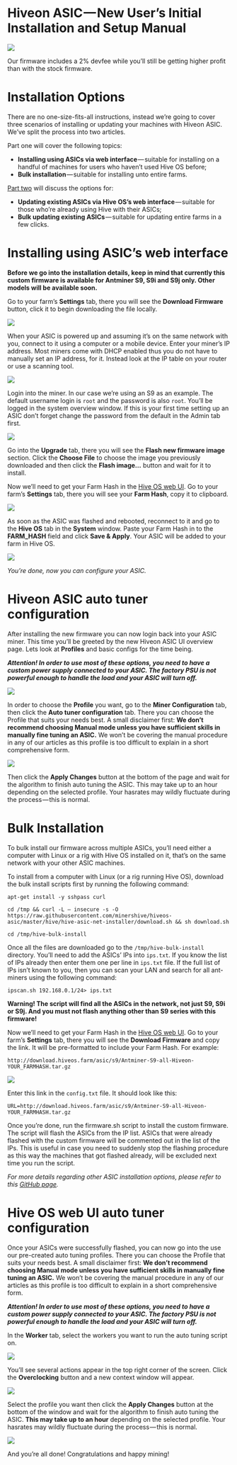 # Hiveon ASIC — New User’s Initial Installation and Setup Manual

<img
  src="https://github.com/minershive/hiveon-kb/raw/master/images/hiveon_asic_new/header.jpeg?sanitize=true" data-canonical-src="https://github.com/minershive/hiveon-kb/raw/master/images/hiveon_asic_new/header.jpeg"
  />

Our firmware includes a 2% devfee while you’ll still be getting higher profit than with the stock firmware.

# Installation Options
There are no one-size-fits-all instructions, instead we’re going to cover three scenarios of installing or updating your machines with Hiveon ASIC. We’ve split the process into two articles.

Part one will cover the following topics:

* __Installing using ASICs via web interface__ — suitable for installing on a handful of machines for users who haven’t used Hive OS before;
* __Bulk installation__ — suitable for installing unto entire farms.

[Part two](guides/hiveon_asic_old.md) will discuss the options for:

* __Updating existing ASICs via Hive OS’s web interface__ — suitable for those who’re already using Hive with their ASICs;
* __Bulk updating existing ASICs__ — suitable for updating entire farms in a few clicks.

# Installing using ASIC’s web interface

**Before we go into the installation details, keep in mind that currently this custom firmware is available for Antminer S9, S9i and S9j only. Other models will be available soon.**

Go to your farm’s **Settings** tab, there you will see the **Download Firmware** button, click it to begin downloading the file locally.

<img
  src="https://github.com/minershive/hiveon-kb/raw/master/images/hiveon_asic_new/fh.png?sanitize=true" data-canonical-src="https://github.com/minershive/hiveon-kb/raw/master/images/hiveon_asic_new/fh.png"
  />

When your ASIC is powered up and assuming it’s on the same network with you, connect to it using a computer or a mobile device. Enter your miner’s IP address. Most miners come with DHCP enabled thus you do not have to manually set an IP address, for it. Instead look at the IP table on your router or use a scanning tool.

<img
  src="https://github.com/minershive/hiveon-kb/raw/master/images/hiveon_asic_new/antminer_overview.png?sanitize=true" data-canonical-src="https://github.com/minershive/hiveon-kb/raw/master/images/hiveon_asic_new/antminer_overview.png"
  />

Login into the miner. In our case we’re using an S9 as an example. The default username login is `root` and the password is also `root`. You’ll be logged in the system overview window. If this is your first time setting up an ASIC don’t forget change the password from the default in the Admin tab first.

<img
  src="https://github.com/minershive/hiveon-kb/raw/master/images/hiveon_asic_new/antminer_upgrade.png?sanitize=true" data-canonical-src="https://github.com/minershive/hiveon-kb/raw/master/images/hiveon_asic_new/antminer_upgrade.png"
  />

Go into the **Upgrade** tab, there you will see the **Flash new firmware image** section. Click the **Choose File** to choose the image you previously downloaded and then click the **Flash image…** button and wait for it to install.

Now we’ll need to get your Farm Hash in the <a href="https://the.hiveos.farm/">Hive OS web UI</a>. Go to your farm’s **Settings** tab, there you will see your **Farm Hash**, copy it to clipboard.

<img
  src="https://github.com/minershive/hiveon-kb/raw/master/images/hiveon_asic_new/fh_download.png?sanitize=true" data-canonical-src="https://github.com/minershive/hiveon-kb/raw/master/images/hiveon_asic_new/fh_download.png"
  />

As soon as the ASIC was flashed and rebooted, reconnect to it and go to the **Hive OS** tab in the **System** window. Paste your Farm Hash in to the **FARM_HASH** field and click **Save & Apply**. Your ASIC will be added to your farm in Hive OS.

<img
  src="https://github.com/minershive/hiveon-kb/raw/master/images/hiveon_asic_new/fh_setup.png?sanitize=true" data-canonical-src="https://github.com/minershive/hiveon-kb/raw/master/images/hiveon_asic_new/fh_setup.png"
  />

_You’re done, now you can configure your ASIC._

# Hiveon ASIC auto tuner configuration
After installing the new firmware you can now login back into your ASIC miner. This time you’ll be greeted by the new Hiveon ASIC UI overview page. Lets look at **Profiles** and basic configs for the time being.

_**Attention! In order to use most of these options, you need to have a custom power supply connected to your ASIC. The factory PSU is not powerful enough to handle the load and your ASIC will turn off.**_

<img
  src="https://github.com/minershive/hiveon-kb/raw/master/images/hiveon_asic_new/asic_overview.png?sanitize=true" data-canonical-src="https://github.com/minershive/hiveon-kb/raw/master/images/hiveon_asic_new/asic_overview.png"
  />

In order to choose the **Profile** you want, go to the **Miner Configuration** tab, then click the **Auto tuner configuration** tab. There you can choose the Profile that suits your needs best. A small disclaimer first: **We don’t recommend choosing Manual mode unless you have sufficient skills in manually fine tuning an ASIC.** We won’t be covering the manual procedure in any of our articles as this profile is too difficult to explain in a short comprehensive form.

<img
  src="https://github.com/minershive/hiveon-kb/raw/master/images/hiveon_asic_new/asic_profiles.png?sanitize=true" data-canonical-src="https://github.com/minershive/hiveon-kb/raw/master/images/hiveon_asic_new/asic_profiles.png"
  />

Then click the **Apply Changes** button at the bottom of the page and wait for the algorithm to finish auto tuning the ASIC. This may take up to an hour depending on the selected profile. Your hasrates may wildly fluctuate during the process — this is normal.

# Bulk Installation
To bulk install our firmware across multiple ASICs, you’ll need either a computer with Linux or a rig with Hive OS installed on it, that’s on the same network with your other ASIC machines.

To install from a computer with Linux (or a rig running Hive OS), download the bulk install scripts first by running the following command:

`apt-get install -y sshpass curl`

`cd /tmp && curl -L — insecure -s -O https://raw.githubusercontent.com/minershive/hiveos-asic/master/hive/hive-asic-net-installer/download.sh && sh download.sh`

`cd /tmp/hive-bulk-install`

Once all the files are downloaded go to the `/tmp/hive-bulk-install` directory. You’ll need to add the ASICs’ IPs into `ips.txt`. If you know the list of IPs already then enter them one per line in `ips.txt` file. If the full list of IPs isn’t known to you, then you can scan your LAN and search for all ant-miners using the following command:

`ipscan.sh 192.168.0.1/24> ips.txt`

**Warning! The script will find all the ASICs in the network, not just S9, S9i or S9j. And you must not flash anything other than S9 series with this firmware!**

Now we’ll need to get your Farm Hash in the <a href="https://the.hiveos.farm/">Hive OS web UI</a>. Go to your farm’s **Settings** tab, there you will see the **Download Firmware** and copy the link. It will be pre-formatted to include your Farm Hash. For example:

`http://download.hiveos.farm/asic/s9/Antminer-S9-all-Hiveon-YOUR_FARMHASH.tar.gz`

<img
  src="https://github.com/minershive/hiveon-kb/raw/master/images/hiveon_asic_new/fh_download.png?sanitize=true" data-canonical-src="https://github.com/minershive/hiveon-kb/raw/master/images/hiveon_asic_new/fh_download.png"
  />

Enter this link in the `config.txt` file. It should look like this:

`URL=http://download.hiveos.farm/asic/s9/Antminer-S9-all-Hiveon-YOUR_FARMHASH.tar.gz`

Once you’re done, run the firmware.sh script to install the custom firmware. The script will flash the ASICs from the IP list. ASICs that were already flashed with the custom firmware will be commented out in the list of the IPs. This is useful in case you need to suddenly stop the flashing procedure as this way the machines that got flashed already, will be excluded next time you run the script.

_For more details regarding other ASIC installation options, please refer to this [GitHub page](https://github.com/minershive/hiveos-asic)._

# Hive OS web UI auto tuner configuration
Once your ASICs were successfully flashed, you can now go into the use our pre-created auto tuning profiles. There you can choose the Profile that suits your needs best. A small disclaimer first: **We don’t recommend choosing Manual mode unless you have sufficient skills in manually fine tuning an ASIC.** We won’t be covering the manual procedure in any of our articles as this profile is too difficult to explain in a short comprehensive form.

_**Attention! In order to use most of these options, you need to have a custom power supply connected to your ASIC. The factory PSU is not powerful enough to handle the load and your ASIC will turn off.**_

In the **Worker** tab, select the workers you want to run the auto tuning script on.

<img
  src="https://github.com/minershive/hiveon-kb/raw/master/images/hiveon_asic_new/asic_list.png?sanitize=true" data-canonical-src="https://github.com/minershive/hiveon-kb/raw/master/images/hiveon_asic_new/asic_list.png"
  />

You’ll see several actions appear in the top right corner of the screen. Click the **Overclocking** button and a new context window will appear.

<img
  src="https://github.com/minershive/hiveon-kb/raw/master/images/hiveon_asic_new/oc.png?sanitize=true" data-canonical-src="https://github.com/minershive/hiveon-kb/raw/master/images/hiveon_asic_new/oc.png"
  />

Select the profile you want then click the **Apply Changes** button at the bottom of the window and wait for the algorithm to finish auto tuning the ASIC. **This may take up to an hour** depending on the selected profile. Your hasrates may wildly fluctuate during the process — this is normal.

<img
  src="https://github.com/minershive/hiveon-kb/raw/master/images/hiveon_asic_new/power_profiles.png?sanitize=true" data-canonical-src="https://github.com/minershive/hiveon-kb/raw/master/images/hiveon_asic_new/power_profiles.png"
  />

And you’re all done! Congratulations and happy mining!
